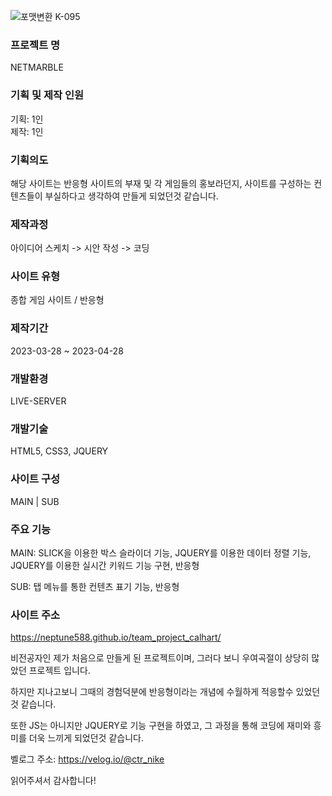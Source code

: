 ![포맷변환 K-095](https://github.com/neptune588/team_project_calhart/assets/112179258/9e28b898-121e-481c-83dd-19d15dcecfac)


### 프로젝트 명 
NETMARBLE 

### 기획 및 제작 인원 
기획: 1인 <br/>
제작: 1인

### 기획의도
해당 사이트는 반응형 사이트의 부재 및 각 게임들의 홍보라던지, 사이트를 구성하는 컨텐츠들이 부실하다고 생각하여 만들게 되었던것 같습니다. 

### 제작과정
아이디어 스케치 -> 시안 작성 -> 코딩

### 사이트 유형
종합 게임 사이트 / 반응형

### 제작기간
2023-03-28 ~ 2023-04-28 

### 개발환경
LIVE-SERVER

### 개발기술
HTML5, CSS3, JQUERY

### 사이트 구성
MAIN | SUB 

### 주요 기능
MAIN: SLICK을 이용한 박스 슬라이더 기능, JQUERY를 이용한 데이터 정렬 기능, JQUERY를 이용한 실시간 키워드 기능 구현, 반응형 <br />

SUB: 탭 메뉴를 통한 컨텐츠 표기 기능, 반응형 <br />

### 사이트 주소
https://neptune588.github.io/team_project_calhart/

비전공자인 제가 처음으로 만들게 된 프로젝트이며, 그러다 보니 우여곡절이 상당히 많았던 프로젝트 입니다. <br />

하지만 지나고보니 그때의 경험덕분에 반응형이라는 개념에 수월하게 적응할수 있었던것 같습니다. <br />

또한 JS는 아니지만 JQUERY로 기능 구현을 하였고, 그 과정을 통해 코딩에 재미와 흥미를 더욱 느끼게 되었던것 같습니다. 

벨로그 주소: https://velog.io/@ctr_nike

읽어주셔서 감사합니다!
